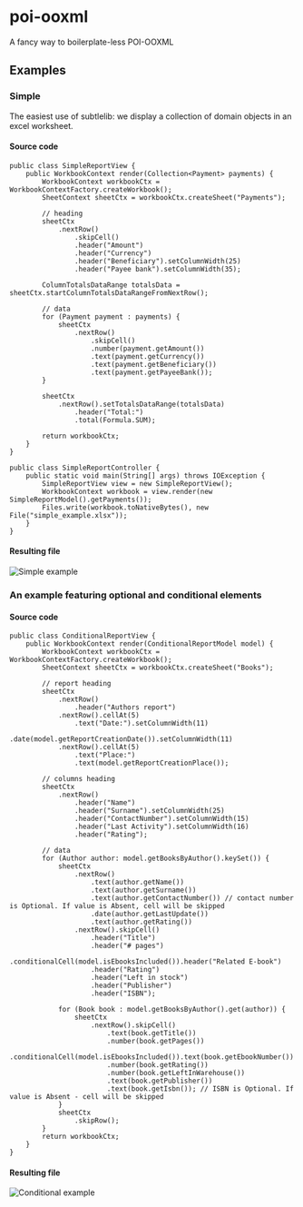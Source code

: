 poi-ooxml
=========

A fancy way to boilerplate-less POI-OOXML

## Examples
### Simple
The easiest use of subtlelib: we display a collection of domain objects in an excel worksheet.

#### Source code
    public class SimpleReportView {
        public WorkbookContext render(Collection<Payment> payments) {
            WorkbookContext workbookCtx = WorkbookContextFactory.createWorkbook();
            SheetContext sheetCtx = workbookCtx.createSheet("Payments");
    
            // heading
            sheetCtx
                .nextRow()
                    .skipCell()
                    .header("Amount")
                    .header("Currency")
                    .header("Beneficiary").setColumnWidth(25)
                    .header("Payee bank").setColumnWidth(35);
    
            ColumnTotalsDataRange totalsData = sheetCtx.startColumnTotalsDataRangeFromNextRow();
    
            // data
            for (Payment payment : payments) {
                sheetCtx
                    .nextRow()
                        .skipCell()
                        .number(payment.getAmount())
                        .text(payment.getCurrency())
                        .text(payment.getBeneficiary())
                        .text(payment.getPayeeBank());
            }
    
            sheetCtx
                .nextRow().setTotalsDataRange(totalsData)
                    .header("Total:")
                    .total(Formula.SUM);
    
            return workbookCtx;
        }
    }
    
    public class SimpleReportController {
        public static void main(String[] args) throws IOException {
            SimpleReportView view = new SimpleReportView();
            WorkbookContext workbook = view.render(new SimpleReportModel().getPayments());
            Files.write(workbook.toNativeBytes(), new File("simple_example.xlsx"));
        }
    }
#### Resulting file    
![Simple example](/examples/images/example1.png)

### An example featuring optional and conditional elements
#### Source code
    public class ConditionalReportView {
        public WorkbookContext render(ConditionalReportModel model) {
            WorkbookContext workbookCtx = WorkbookContextFactory.createWorkbook();
            SheetContext sheetCtx = workbookCtx.createSheet("Books");
    
            // report heading
            sheetCtx
                .nextRow()
                    .header("Authors report")
                .nextRow().cellAt(5)
                    .text("Date:").setColumnWidth(11)
                    .date(model.getReportCreationDate()).setColumnWidth(11)
                .nextRow().cellAt(5)
                    .text("Place:")
                    .text(model.getReportCreationPlace());
    
            // columns heading
            sheetCtx
                .nextRow()
                    .header("Name")
                    .header("Surname").setColumnWidth(25)
                    .header("ContactNumber").setColumnWidth(15)
                    .header("Last Activity").setColumnWidth(16)
                    .header("Rating");
    
            // data
            for (Author author: model.getBooksByAuthor().keySet()) {
                sheetCtx
                    .nextRow()
                        .text(author.getName())
                        .text(author.getSurname())
                        .text(author.getContactNumber()) // contact number is Optional. If value is Absent, cell will be skipped
                        .date(author.getLastUpdate())
                        .text(author.getRating())
                    .nextRow().skipCell()
                        .header("Title")
                        .header("# pages")
                        .conditionalCell(model.isEbooksIncluded()).header("Related E-book")
                        .header("Rating")
                        .header("Left in stock")
                        .header("Publisher")
                        .header("ISBN");
    
                for (Book book : model.getBooksByAuthor().get(author)) {
                    sheetCtx
                        .nextRow().skipCell()
                            .text(book.getTitle())
                            .number(book.getPages())
                            .conditionalCell(model.isEbooksIncluded()).text(book.getEbookNumber())
                            .number(book.getRating())
                            .number(book.getLeftInWarehouse())
                            .text(book.getPublisher())
                            .text(book.getIsbn()); // ISBN is Optional. If value is Absent - cell will be skipped
                }
                sheetCtx
                    .skipRow();
            }
            return workbookCtx;
        }
    }

#### Resulting file

![Conditional example](/examples/images/example2.PNG)
